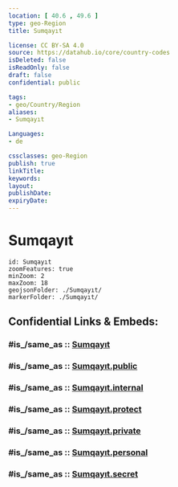 ```yaml
---
location: [ 40.6 , 49.6 ] 
type: geo-Region
title: Sumqayıt

license: CC BY-SA 4.0
source: https://datahub.io/core/country-codes
isDeleted: false
isReadOnly: false
draft: false
confidential: public

tags:
- geo/Country/Region
aliases:
- Sumqayıt

Languages:
- de

cssclasses: geo-Region
publish: true
linkTitle: 
keywords: 
layout: 
publishDate: 
expiryDate: 
---
```


# Sumqayıt

```leaflet
id: Sumqayıt
zoomFeatures: true 
minZoom: 2 
maxZoom: 18
geojsonFolder: ./Sumqayıt/
markerFolder: ./Sumqayıt/
```


## Confidential Links & Embeds: 

### #is_/same_as :: [Sumqayıt](/_Standards/Earth/Continent/Asia/Asia~North~West/Azerbaijan/Regions~Azerbaijan/Absheron/counties~Absheron/Sumqayıt.md) 

### #is_/same_as :: [Sumqayıt.public](/_public/Earth/Continent/Asia/Asia~North~West/Azerbaijan/Regions~Azerbaijan/Absheron/counties~Absheron/Sumqayıt.public.md) 

### #is_/same_as :: [Sumqayıt.internal](/_internal/Earth/Continent/Asia/Asia~North~West/Azerbaijan/Regions~Azerbaijan/Absheron/counties~Absheron/Sumqayıt.internal.md) 

### #is_/same_as :: [Sumqayıt.protect](/_protect/Earth/Continent/Asia/Asia~North~West/Azerbaijan/Regions~Azerbaijan/Absheron/counties~Absheron/Sumqayıt.protect.md) 

### #is_/same_as :: [Sumqayıt.private](/_private/Earth/Continent/Asia/Asia~North~West/Azerbaijan/Regions~Azerbaijan/Absheron/counties~Absheron/Sumqayıt.private.md) 

### #is_/same_as :: [Sumqayıt.personal](/_personal/Earth/Continent/Asia/Asia~North~West/Azerbaijan/Regions~Azerbaijan/Absheron/counties~Absheron/Sumqayıt.personal.md) 

### #is_/same_as :: [Sumqayıt.secret](/_secret/Earth/Continent/Asia/Asia~North~West/Azerbaijan/Regions~Azerbaijan/Absheron/counties~Absheron/Sumqayıt.secret.md)

